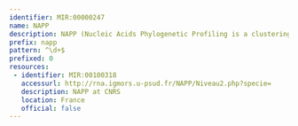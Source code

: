```yaml
---
identifier: MIR:00000247
name: NAPP
description: NAPP (Nucleic Acids Phylogenetic Profiling is a clustering method based on conserved noncoding RNA (ncRNA) elements in a bacterial genomes. Short intergenic regions from a reference genome are compared with other genomes to identify RNA rich clusters.
prefix: napp
pattern: ^\d+$
prefixed: 0
resources:
 - identifier: MIR:00100318
   accessurl: http://rna.igmors.u-psud.fr/NAPP/Niveau2.php?specie=
   description: NAPP at CNRS
   location: France
   official: false
---
```

